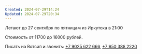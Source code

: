 ```yaml
---
Created: 2024-07-29T14:24
Updated: 2024-07-29T20:34
---
```

Летают до 27 сентября по пятницам из Иркутска в 21:00

Стоимость от 11700 до 16000 рублей.

Писать на Вотсап и звонить: [+7 9025 622 666](https://www.hunnuair.com/en/contacts#), [+7 950 388 2220](https://www.hunnuair.com/en/contacts#)